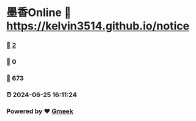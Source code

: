 # 墨香Online :link: https://kelvin3514.github.io/notice 
### :page_facing_up: [2](https://kelvin3514.github.io/notice/tag.html) 
### :speech_balloon: 0 
### :hibiscus: 673 
### :alarm_clock: 2024-06-25 16:11:24 
### Powered by :heart: [Gmeek](https://github.com/Meekdai/Gmeek)
